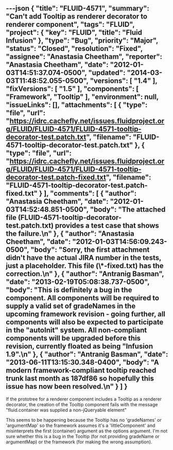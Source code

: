 ---json
{
  "title": "FLUID-4571",
  "summary": "Can't add Tooltip as renderer decorator to renderer component",
  "tags": "FLUID",
  "project": {
    "key": "FLUID",
    "title": "Fluid Infusion"
  },
  "type": "Bug",
  "priority": "Major",
  "status": "Closed",
  "resolution": "Fixed",
  "assignee": "Anastasia Cheetham",
  "reporter": "Anastasia Cheetham",
  "date": "2012-01-03T14:51:37.074-0500",
  "updated": "2014-03-03T11:48:52.055-0500",
  "versions": [
    "1.4"
  ],
  "fixVersions": [
    "1.5"
  ],
  "components": [
    "Framework",
    "Tooltip"
  ],
  "environment": null,
  "issueLinks": [],
  "attachments": [
    {
      "type": "file",
      "url": "https://idrc.cachefly.net/issues.fluidproject.org/FLUID/FLUID-4571/FLUID-4571-tooltip-decorator-test.patch.txt",
      "filename": "FLUID-4571-tooltip-decorator-test.patch.txt"
    },
    {
      "type": "file",
      "url": "https://idrc.cachefly.net/issues.fluidproject.org/FLUID/FLUID-4571/FLUID-4571-tooltip-decorator-test.patch-fixed.txt",
      "filename": "FLUID-4571-tooltip-decorator-test.patch-fixed.txt"
    }
  ],
  "comments": [
    {
      "author": "Anastasia Cheetham",
      "date": "2012-01-03T14:52:48.851-0500",
      "body": "The attached file (FLUID-4571-tooltip-decorator-test.patch.txt) provides a test case that shows the failure.\n"
    },
    {
      "author": "Anastasia Cheetham",
      "date": "2012-01-03T14:56:09.243-0500",
      "body": "Sorry, the first attachment didn't have the actual JIRA number in the tests, just a placeholder. This file (\\*-fixed.txt) has the correction.\n"
    },
    {
      "author": "Antranig Basman",
      "date": "2013-02-19T05:08:38.737-0500",
      "body": "This is definitely a bug in the component. All components will be required to supply a valid set of gradeNames in the upcoming framework revision - going further, all components will also be expected to participate in the \"autoInit\" system. All non-compliant components will be upgraded before this revision, currently floated as being \"Infusion 1.9\".\n"
    },
    {
      "author": "Antranig Basman",
      "date": "2013-06-11T13:15:30.348-0400",
      "body": "A modern framework-compliant tooltip reached trunk last month as 187df86 so hopefully this issue has now been resolved.\n"
    }
  ]
}
---
If the prototree for a renderer component includes a Tooltip as a renderer decorator, the creation of the Tooltip component fails with the message "fluid.container was supplied a non-jQueryable element"

This seems to be happening because the Tooltip has no 'gradeNames' or 'argumentMap' so the framework assumes it's a 'littleComponent' and misinterprets the first (container) argument as the options argument. I'm not sure whether this is a bug in the Tooltip (for not providing gradeName or argumentMap) or the framework (for making the wrong assumption).

        